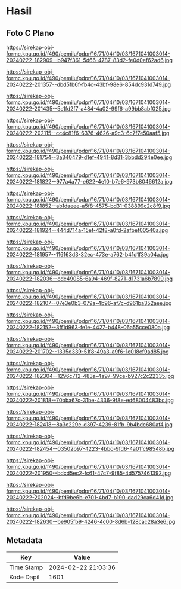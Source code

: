# Hasil

## Foto C Plano

https://sirekap-obj-formc.kpu.go.id/f490/pemilu/pdpr/16/71/04/10/03/1671041003014-20240222-182909--b947f361-5d66-4787-83d2-fe0d0ef62ad6.jpg

https://sirekap-obj-formc.kpu.go.id/f490/pemilu/pdpr/16/71/04/10/03/1671041003014-20240222-201357--dbd5fb6f-fb4c-43bf-98e6-854dc931d749.jpg

https://sirekap-obj-formc.kpu.go.id/f490/pemilu/pdpr/16/71/04/10/03/1671041003014-20240222-201435--5c1fd2f7-a484-4a02-99f6-a99bb8abf025.jpg

https://sirekap-obj-formc.kpu.go.id/f490/pemilu/pdpr/16/71/04/10/03/1671041003014-20240222-202115--cc4c81f6-6376-4626-a9c3-6c7f7e50aaf5.jpg

https://sirekap-obj-formc.kpu.go.id/f490/pemilu/pdpr/16/71/04/10/03/1671041003014-20240222-181754--3a340479-d1ef-4941-8d31-3bbdd294e0ee.jpg

https://sirekap-obj-formc.kpu.go.id/f490/pemilu/pdpr/16/71/04/10/03/1671041003014-20240222-181822--977a4a77-e622-4e10-b7e6-973b8046612a.jpg

https://sirekap-obj-formc.kpu.go.id/f490/pemilu/pdpr/16/71/04/10/03/1671041003014-20240222-181852--ab1daeee-a5f8-4575-bd31-038899c2c8f9.jpg

https://sirekap-obj-formc.kpu.go.id/f490/pemilu/pdpr/16/71/04/10/03/1671041003014-20240222-181924--444d714a-15ef-42f8-a0fd-2afbef00540a.jpg

https://sirekap-obj-formc.kpu.go.id/f490/pemilu/pdpr/16/71/04/10/03/1671041003014-20240222-181957--116163d3-32ec-473e-a762-b41d1f39a04a.jpg

https://sirekap-obj-formc.kpu.go.id/f490/pemilu/pdpr/16/71/04/10/03/1671041003014-20240222-182036--cdc49085-6a94-469f-8271-d1731a6b7899.jpg

https://sirekap-obj-formc.kpu.go.id/f490/pemilu/pdpr/16/71/04/10/03/1671041003014-20240222-182107--07e3e0b3-079a-4b96-af7c-d961ba352aee.jpg

https://sirekap-obj-formc.kpu.go.id/f490/pemilu/pdpr/16/71/04/10/03/1671041003014-20240222-182152--3ff1d963-fe1e-4427-b448-06a55cce080a.jpg

https://sirekap-obj-formc.kpu.go.id/f490/pemilu/pdpr/16/71/04/10/03/1671041003014-20240222-201702--1335d339-51f8-49a3-a9f6-1e018cf9ad85.jpg

https://sirekap-obj-formc.kpu.go.id/f490/pemilu/pdpr/16/71/04/10/03/1671041003014-20240222-182304--1296c712-483a-4a97-99ce-b927c2c22335.jpg

https://sirekap-obj-formc.kpu.go.id/f490/pemilu/pdpr/16/71/04/10/03/1671041003014-20240222-201818--70bba67c-31be-4336-9f8e-ed68004483bc.jpg

https://sirekap-obj-formc.kpu.go.id/f490/pemilu/pdpr/16/71/04/10/03/1671041003014-20240222-182418--8a3c229e-d397-4239-81fb-9b4bdc680af4.jpg

https://sirekap-obj-formc.kpu.go.id/f490/pemilu/pdpr/16/71/04/10/03/1671041003014-20240222-182454--03502b97-4223-4bbc-9fd6-4a01fc98548b.jpg

https://sirekap-obj-formc.kpu.go.id/f490/pemilu/pdpr/16/71/04/10/03/1671041003014-20240222-201950--bdcd5ec2-fc61-47c7-9f85-4d5757461392.jpg

https://sirekap-obj-formc.kpu.go.id/f490/pemilu/pdpr/16/71/04/10/03/1671041003014-20240222-202024--bfd9be6b-e701-4bd7-b190-dad29ca6d41d.jpg

https://sirekap-obj-formc.kpu.go.id/f490/pemilu/pdpr/16/71/04/10/03/1671041003014-20240222-182630--be905fb9-4246-4c00-8d6b-128cac28a3e6.jpg


## Metadata

| Key        | Value               |
| ---------- | ------------------- |
| Time Stamp | 2024-02-22 21:03:36 |
| Kode Dapil | 1601                |




